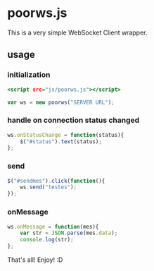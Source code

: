 # poorws.js

This is a very simple WebSocket Client wrapper.

## usage

### initialization

```index.html
<script src="js/poorws.js"></script>
```

```js
var ws = new poorws("SERVER URL");
```

### handle on connection status changed

```js
ws.onStatusChange = function(status){
	$("#status").text(status);
};
```

### send

```js
$("#sendmes").click(function(){
	ws.send("testes");
});
```

### onMessage

```js
ws.onMessage = function(mes){
	var str = JSON.parse(mes.data);
	console.log(str);
};
```

That's all!
Enjoy! :D


